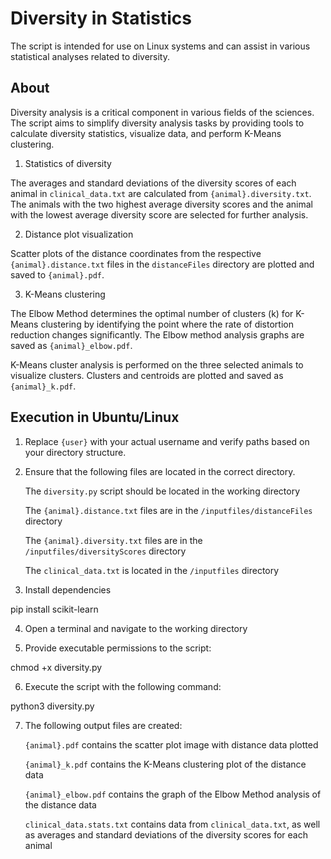  
Diversity in Statistics
========================
The script is intended for use on Linux systems and can assist in various statistical analyses related to diversity.


About
----------
Diversity analysis is a critical component in various fields of the sciences. 
The script aims to simplify diversity analysis tasks by providing tools to calculate diversity statistics, visualize data, and perform K-Means clustering.

1. Statistics of diversity

The averages and standard deviations of the diversity scores of each animal in `clinical_data.txt` are calculated from `{animal}.diversity.txt`.
The animals with the two highest average diversity scores and the animal with the lowest average diversity score are selected for further analysis.

2. Distance plot visualization

Scatter plots of the distance coordinates from the respective `{animal}.distance.txt` files in the `distanceFiles` directory are plotted and saved to `{animal}.pdf`.

3. K-Means clustering
	
The Elbow Method determines the optimal number of clusters (k) for K-Means clustering by identifying the point where the rate of distortion reduction changes significantly. The Elbow method analysis graphs are saved as `{animal}_elbow.pdf`.

K-Means cluster analysis is performed on the three selected animals to visualize clusters. Clusters and centroids are plotted and saved as `{animal}_k.pdf`. 


Execution in Ubuntu/Linux
--------------------------
1. Replace `{user}` with your actual username and verify paths based on your directory structure.

2. Ensure that the following files are located in the correct directory.

	The `diversity.py` script should be located in the working directory

	The `{animal}.distance.txt` files are in the `/inputfiles/distanceFiles` directory

	The `{animal}.diversity.txt` files are in the `/inputfiles/diversityScores` directory
	
	The `clinical_data.txt` is located in the `/inputfiles` directory
	
3. Install dependencies

pip install scikit-learn

4. Open a terminal and navigate to the working directory

5. Provide executable permissions to the script:

chmod +x diversity.py

6. Execute the script with the following command:  
 
python3 diversity.py

7. The following output files are created:

	`{animal}.pdf` contains the scatter plot image with distance data plotted

	`{animal}_k.pdf` contains the K-Means clustering plot of the distance data

	`{animal}_elbow.pdf` contains the graph of the Elbow Method analysis of the distance data

	`clinical_data.stats.txt` contains data from `clinical_data.txt`, as well as averages and standard deviations of the diversity scores for each animal
